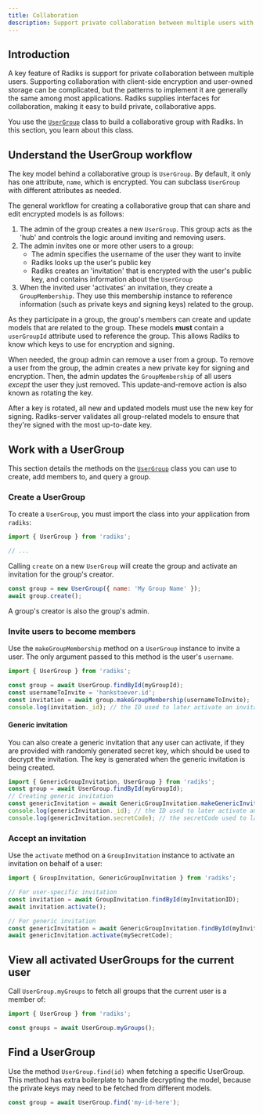 ```yaml
---
title: Collaboration
description: Support private collaboration between multiple users with Radiks
---
```


## Introduction

A key feature of Radiks is support for private collaboration between multiple users. Supporting collaboration with
client-side encryption and user-owned storage can be complicated, but the patterns to implement it are generally the
same among most applications. Radiks supplies interfaces for collaboration, making it easy to build private,
collaborative apps.

You use the [`UserGroup`](https://github.com/blockstack/radiks/blob/master/src/models/user-group.ts) class to build a
collaborative group with Radiks. In this section, you learn about this class.

## Understand the UserGroup workflow

The key model behind a collaborative group is `UserGroup`. By default, it only has one attribute, `name`, which is
encrypted. You can subclass `UserGroup` with different attributes as needed.

The general workflow for creating a collaborative group that can share and edit encrypted models is as follows:

1. The admin of the group creates a new `UserGroup`.
   This group acts as the 'hub' and controls the logic around inviting and removing users.
2. The admin invites one or more other users to a group:
   - The admin specifies the username of the user they want to invite
   - Radiks looks up the user's public key
   - Radiks creates an 'invitation' that is encrypted with the user's public key, and contains information about the `UserGroup`
3. When the invited user 'activates' an invitation, they create a `GroupMembership`.
   They use this membership instance to reference information (such as private keys and signing keys) related to the group.

As they participate in a group, the group's members can create and update models that are related to the group.
These models **must** contain a `userGroupId` attribute used to reference the group. This allows Radiks to know which
keys to use for encryption and signing.

When needed, the group admin can remove a user from a group. To remove a user from the group, the admin creates a
new private key for signing and encryption. Then, the admin updates the `GroupMembership` of all users _except_ the
user they just removed. This update-and-remove action is also known as rotating the key.

After a key is rotated, all new and updated models must use the new key for signing. Radiks-server validates all
group-related models to ensure that they're signed with the most up-to-date key.

## Work with a UserGroup

This section details the methods on the [`UserGroup`](https://github.com/blockstack/radiks/blob/master/src/models/user-group.ts)
class you can use to create, add members to, and query a group.

### Create a UserGroup

To create a `UserGroup`, you must import the class into your application from `radiks`:

```jsx
import { UserGroup } from 'radiks';

// ...
```

Calling `create` on a new `UserGroup` will create the group and activate an invitation for the group's creator.

```jsx
const group = new UserGroup({ name: 'My Group Name' });
await group.create();
```

A group's creator is also the group's admin.

### Invite users to become members

Use the `makeGroupMembership` method on a `UserGroup` instance to invite a user. The only argument passed to this
method is the user's `username`.

```jsx
import { UserGroup } from 'radiks';

const group = await UserGroup.findById(myGroupId);
const usernameToInvite = 'hankstoever.id';
const invitation = await group.makeGroupMembership(usernameToInvite);
console.log(invitation._id); // the ID used to later activate an invitation
```

#### Generic invitation

You can also create a generic invitation that any user can activate, if they are provided with randomly generated
secret key, which should be used to decrypt the invitation. The key is generated when the generic invitation
is being created.

```jsx
import { GenericGroupInvitation, UserGroup } from 'radiks';
const group = await UserGroup.findById(myGroupId);
// Creating generic invitation
const genericInvitation = await GenericGroupInvitation.makeGenericInvitation(group);
console.log(genericInvitation._id); // the ID used to later activate an invitation
console.log(genericInvitation.secretCode); // the secretCode used to later activate an invitation
```

### Accept an invitation

Use the `activate` method on a `GroupInvitation` instance to activate an invitation on behalf of a user:

```jsx
import { GroupInvitation, GenericGroupInvitation } from 'radiks';

// For user-specific invitation
const invitation = await GroupInvitation.findById(myInvitationID);
await invitation.activate();

// For generic invitation
const genericInvitation = await GenericGroupInvitation.findById(myInvitationID);
await genericInvitation.activate(mySecretCode);
```

## View all activated UserGroups for the current user

Call `UserGroup.myGroups` to fetch all groups that the current user is a member of:

```jsx
import { UserGroup } from 'radiks';

const groups = await UserGroup.myGroups();
```

## Find a UserGroup

Use the method `UserGroup.find(id)` when fetching a specific UserGroup. This method has extra boilerplate to handle
decrypting the model, because the private keys may need to be fetched from different models.

```jsx
const group = await UserGroup.find('my-id-here');
```
